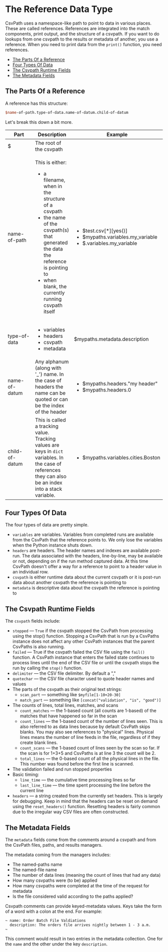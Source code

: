 # The Reference Data Type

CsvPath uses a namespace-like path to point to data in various places. These are called references. References are integrated into the match components, print output, and the structure of a csvpath. If you want to do lookups from one csvpath to the results or metadata of another, you use a reference. When you need to print data from the `print()` function, you need references.

* [The Parts Of a Reference](markdown.md#the-parts-of-a-reference)
* [Four Types Of Data](markdown.md#four-types-of-data)
* [The Csvpath Runtime Fields](markdown.md#the-csvpath-runtime-fields)
* [The Metadata Fields](markdown.md#the-metadata-fields)

## The Parts Of a Reference

A reference has this structure:&#x20;

```perl
$name-of-path.type-of-data.name-of-datum.child-of-datum
```

Let's break this down a bit more.&#x20;

<table><thead><tr><th width="137">Part</th><th>Description</th><th>Example</th></tr></thead><tbody><tr><td>$</td><td>The root of the csvpath </td><td></td></tr><tr><td>name-of-path</td><td><p>This is either: </p><ul><li>a filename, when in the structure of a csvpath</li><li>the name of the csvpath(s) that generated the data the reference is pointing to</li><li>when blank, the currently running csvpath itself </li></ul></td><td><ul><li>$test.csv[*][yes()]</li><li>$mypaths.variables.my_variable</li><li>$.variables.my_variable</li></ul></td></tr><tr><td>type-of-data</td><td><ul><li>variables</li><li>headers</li><li>csvpath</li><li>metadata</li></ul></td><td>$mypaths.metadata.description</td></tr><tr><td>name-of-datum</td><td>Any alphanum (along with '_') name. In the case of headers the name can be quoted or can be the index of the header</td><td><ul><li>$mypaths.headers."my header"</li><li>$mypaths.headers.0</li></ul></td></tr><tr><td>child-of-datum</td><td>This is called a tracking value. Tracking values are keys in <code>dict</code> variables. In the case of references they can also be an index into a stack variable.</td><td><ul><li>$mypaths.variables.cities.Boston</li></ul></td></tr></tbody></table>

## Four Types Of Data

The four types of data are pretty simple.&#x20;

* `variables` are variables. Variables from completed runs are available from the CsvPath that the reference points to. We only lose the variables when the Python instance shuts down.
* `headers` are headers. The header names and indexes are available post-run. The data associated with the headers, line-by-line, may be available or not, depending on if the run method captured data. At this time CsvPath doesn't offer a way for a reference to point to a header value in an individual row.&#x20;
* `csvpath` is either runtime data about the current csvpath or it is post-run data about another csvpath the reference is pointing to
* `metadata` is descriptive data about the csvpath the reference is pointing to

## The Csvpath Runtime Fields

The `csvpath` fields include:&#x20;

* `stopped` — `True` if the csvpath stopped the CsvPath from processing using the stop() function. Stopping a CsvPath that is run by a CsvPaths instance does not affect any other CsvPath instances that the parent CsvPaths is also running.
* `failed` — True if the csvpath failed the CSV file using the `fail()` function. A CsvPath instance that enters the failed state continues to process lines until the end of the CSV file or until the csvpath stops the run by calling the `stop()` function.
* `delimiter` — the CSV file delimiter. By default a ","
* `quotechar` — the CSV file character used to quote header names and values
* The parts of the csvpath as their original text strings:
  * `scan_part` — something like `$myfile[1-10+20-30]`
  * `match_part` — something like `[concat("validation", "is", "good")]`
* The counts of lines, total lines, matches, and scans
  * `count_matches` — the 1-based count (all counts are 1-based) of the matches that have happened so far in the scan
  * `count_lines` — the 1-based count of the number of lines seen. This is also referred to as data lines because by default CsvPath skips blanks. You may also see references to "physical" lines. Physical lines means the number of line feeds in the file, regardless of if they create blank lines.
  * `count_scans` — the 1-based count of lines seen by the scan so far. If the scan is for 1+3+5 and CsvPaths is at line 3 the count will be 2.
  * `total_lines` — the 0-based count of all the physical lines in the file. This number was found before the first line is scanned.
* The validation failed and run stopped properties
* Basic timing:
  * `line_time` — the cumulative time processing lines so far
  * `last_line_time` — the time spent processing the line before the current line
* `headers` — a string created from the currently set headers. This is largely for debugging. Keep in mind that the headers can be reset on demand using the `reset_headers()` function. Resetting headers is fairly common due to the irregular way CSV files are often constructed.



## The Metadata Fields

The `metadata` fields come from the comments around a csvpath and from the CsvPath files, paths, and results managers.&#x20;

The metadata coming from the managers includes:&#x20;

* The named-paths name
* The named-file name
* The number of data lines (meaning the count of lines that had any data)
* How many csvpaths were (to be) applied&#x20;
* How many csvpaths were completed at the time of the request for metadata
* Is the file considered valid according to the paths applied?&#x20;

Csvpath comments can provide keyed-metadata values. Keys take the form of a word with a colon at the end. For example:

```clike
~ name: Order Batch File Valdiations
  description: The orders file arrives nightly between 1 - 3 a.m.
~ 
```

This comment would result in two entries in the metadata collection. One for the `name` and the other under the key `description`.
